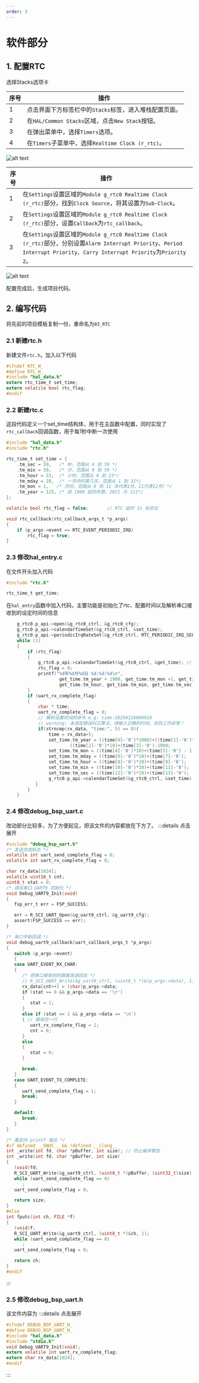 ```yaml
---
order: 3
---
```


# 软件部分
## 1. 配置RTC
选择Stacks选项卡

| 序号 | 操作                                                   |
| ---- | ------------------------------------------------------ |
| 1    | 点击界面下方标签栏中的`Stacks`标签，进入堆栈配置页面。 |
| 2    | 在`HAL/Common Stacks`区域，点击`New Stack`按钮。       |
| 3    | 在弹出菜单中，选择`Timers`选项。                       |
| 4    | 在`Timers`子菜单中，选择`Realtime Clock (r_rtc)`。     |

![alt text](images/配置RTC1.jpg)

| 序号 | 操作                                                                                                                                                                          |
| ---- | ----------------------------------------------------------------------------------------------------------------------------------------------------------------------------- |
| 1    | 在`Settings`设置区域的`Module g_rtc0 Realtime Clock (r_rtc)`部分，找到`Clock Source`，将其设置为`Sub-Clock`。                                                                 |
| 2    | 在`Settings`设置区域的`Module g_rtc0 Realtime Clock (r_rtc)`部分，设置`Callback`为`rtc_callback`。                                                                            |
| 3    | 在`Settings`设置区域的`Module g_rtc0 Realtime Clock (r_rtc)`部分，分别设置`Alarm Interrupt Priority`、`Period Interrupt Priority`、`Carry Interrupt Priority`为`Priority 2`。 |

![alt text](images/配置RTC2.jpg)

配置完成后，生成项目代码。
## 2. 编写代码
将先前的项目模板复制一份，重命名为`03_RTC`
### 2.1 新建rtc.h
新建文件`rtc.h`，加入以下代码
```c
#ifndef RTC_H_
#define RTC_H_
#include "hal_data.h"
extern rtc_time_t set_time;
extern volatile bool rtc_flag;
#endif
```

### 2.2 新建rtc.c
这段代码定义一个set_time结构体，用于在主函数中配置，同时实现了`rtc_callback`回调函数，用于每1秒中断一次使用
```c
#include "hal_data.h"
#include "rtc.h"

rtc_time_t set_time = {
    .tm_sec = 59,   /* 秒，范围从 0 到 59 */
    .tm_min = 59,   /* 分，范围从 0 到 59 */
    .tm_hour = 23,  /* 小时，范围从 0 到 23*/
    .tm_mday = 28,  /* 一月中的第几天，范围从 1 到 31*/
    .tm_mon = 1,   /* 月份，范围从 0 到 11（0代表1月，11代表12月）*/
    .tm_year = 125, /* 自 1900 起的年数，2021 为 121*/
};

volatile bool rtc_flag = false;       // RTC 延时 1s 标志位

void rtc_callback(rtc_callback_args_t *p_args)
{
    if (p_args->event == RTC_EVENT_PERIODIC_IRQ)
        rtc_flag = true;
}
```

### 2.3 修改hal_entry.c
在文件开头加入代码
```c
#include "rtc.h"

rtc_time_t get_time;
```

在`hal_entry`函数中加入代码，主要功能是初始化了rtc、配置时间以及解析串口接收到的设定时间的信息
```c
    g_rtc0.p_api->open(&g_rtc0_ctrl, &g_rtc0_cfg);
    g_rtc0.p_api->calendarTimeSet(&g_rtc0_ctrl, &set_time);
    g_rtc0.p_api->periodicIrqRateSet(&g_rtc0_ctrl, RTC_PERIODIC_IRQ_SELECT_1_SECOND);
    while (1)
    {
        if (rtc_flag)
        {
            g_rtc0.p_api->calendarTimeGet(&g_rtc0_ctrl, &get_time); // 获取 RTC 计数时间
            rtc_flag = 0;
            printf("%d年%d月%d日 %d:%d:%d\n",
                    get_time.tm_year + 1900, get_time.tm_mon +1, get_time.tm_mday,
                    get_time.tm_hour, get_time.tm_min, get_time.tm_sec);
        }
        if (uart_rx_complete_flag)
        {
            char * time;
            uart_rx_complete_flag = 0;
            // 解析设置时间的命令 e.g: time:20250126080910
            // warning: 未添加错误纠正算法，请输入正确的时间，否则工作异常！
            if(strncmp(rx_data, "time:", 5) == 0){
                time = rx_data+5;
                set_time.tm_year = ((time[0]-'0')*1000)+((time[1]-'0')*100)+
                        ((time[2]-'0')*10)+(time[3]-'0')-1900;
                set_time.tm_mon = ((time[4]-'0')*10)+(time[5]-'0') - 1;
                set_time.tm_mday = ((time[6]-'0')*10)+(time[7]-'0');
                set_time.tm_hour = ((time[8]-'0')*10)+(time[9]-'0');
                set_time.tm_min = ((time[10]-'0')*10)+(time[11]-'0');
                set_time.tm_sec = ((time[12]-'0')*10)+(time[13]-'0');
                g_rtc0.p_api->calendarTimeSet(&g_rtc0_ctrl, &set_time);
           }
        }
    }
```

### 2.4 修改debug_bsp_uart.c
改动部分比较多，为了方便起见，把该文件的内容都放在下方了。
:::details 点击展开
```c
#include "debug_bsp_uart.h"
/* 发送完成标志 */
volatile int uart_send_complete_flag = 0;
volatile int uart_rx_complete_flag = 0;

char rx_data[1024];
volatile uint16_t cnt;
uint8_t stat = 0;
/* 调试串口 UART9 初始化 */
void Debug_UART9_Init(void)
{
   fsp_err_t err = FSP_SUCCESS;

   err = R_SCI_UART_Open(&g_uart9_ctrl, &g_uart9_cfg);
   assert(FSP_SUCCESS == err);
}

/* 串口中断回调 */
void debug_uart9_callback(uart_callback_args_t *p_args)
{
   switch (p_args->event)
   {
   case UART_EVENT_RX_CHAR:
   {
      /* 把串口接收到的数据发送回去 */
      // R_SCI_UART_Write(&g_uart9_ctrl, (uint8_t *)&(p_args->data), 1);
      rx_data[cnt++] = (char)p_args->data;
      if (stat == 0 && p_args->data == '\r')
      {
         stat = 1;
      }
      else if (stat == 1 && p_args->data == '\n')
      { // 接收完一行
         uart_rx_complete_flag = 1;
         cnt = 0;
      }
      else
      {
         stat = 0;
      }

      break;
   }
   case UART_EVENT_TX_COMPLETE:
   {
      uart_send_complete_flag = 1;
      break;
   }

   default:
      break;
   }
}

/* 重定向 printf 输出 */
#if defined __GNUC__ && !defined __clang__
int _write(int fd, char *pBuffer, int size); // 防止编译警告
int _write(int fd, char *pBuffer, int size)
{
   (void)fd;
   R_SCI_UART_Write(&g_uart9_ctrl, (uint8_t *)pBuffer, (uint32_t)size);
   while (uart_send_complete_flag == 0)
      ;
   uart_send_complete_flag = 0;

   return size;
}
#else
int fputc(int ch, FILE *f)
{
   (void)f;
   R_SCI_UART_Write(&g_uart9_ctrl, (uint8_t *)&ch, 1);
   while (uart_send_complete_flag == 0)
      ;
   uart_send_complete_flag = 0;

   return ch;
}
#endif
```
:::

### 2.5 修改debug_bsp_uart.h
该文件内容为
:::details 点击展开
```c
#ifndef DEBUG_BSP_UART_H_
#define DEBUG_BSP_UART_H_
#include "hal_data.h"
#include "stdio.h"
void Debug_UART9_Init(void);
extern volatile int uart_rx_complete_flag;
extern char rx_data[1024];
#endif
```
:::
